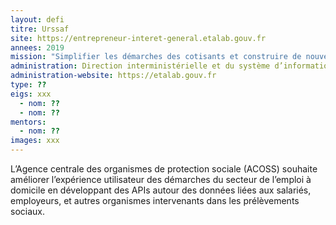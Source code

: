 ```yaml
---
layout: defi
titre: Urssaf
site: https://entrepreneur-interet-general.etalab.gouv.fr
annees: 2019
mission: "Simplifier les démarches des cotisants et construire de nouveaux services à l’aide des données du réseau Urssaf"
administration: Direction interministérielle et du système d’information et de communication de l’Etat  
administration-website: https://etalab.gouv.fr
type: ??
eigs: xxx
  - nom: ??
  - nom: ??
mentors:
  - nom: ??
images: xxx
---
```


L’Agence centrale des organismes de protection sociale (ACOSS) souhaite 
améliorer l’expérience utilisateur des démarches du secteur de l’emploi à 
domicile en développant des APIs autour des données liées aux salariés, 
employeurs, et autres organismes intervenants dans les prélèvements sociaux.
